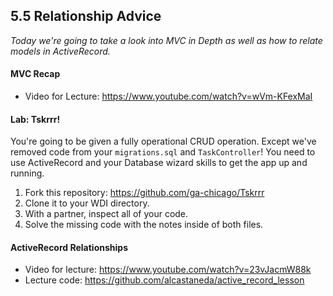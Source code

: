 ## 5.5 Relationship Advice

*Today we're going to take a look into MVC in Depth as well as how to relate models in ActiveRecord.*

#### MVC Recap

* Video for Lecture: https://www.youtube.com/watch?v=wVm-KFexMaI

#### Lab: Tskrrr!

You're going to be given a fully operational CRUD operation. Except we've removed code from your `migrations.sql` and `TaskController`! You need to use ActiveRecord and your Database wizard skills to get the app up and running.

1. Fork this repository: https://github.com/ga-chicago/Tskrrr
2. Clone it to your WDI directory.
3. With a partner, inspect all of your code.
4. Solve the missing code with the notes inside of both files.

#### ActiveRecord Relationships

* Video for lecture: https://www.youtube.com/watch?v=23vJacmW88k
* Lecture code: https://github.com/alcastaneda/active_record_lesson
